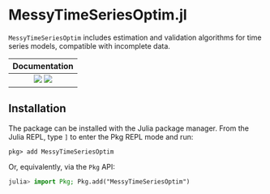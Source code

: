 # MessyTimeSeriesOptim.jl
```MessyTimeSeriesOptim``` includes estimation and validation algorithms for time series models, compatible with incomplete data.

| **Documentation**                                                              |
|:-------------------------------------------------------------------------------:
| [![][docs-stable-img]][docs-stable-url] [![][docs-dev-img]][docs-dev-url]      |

## Installation

The package can be installed with the Julia package manager.
From the Julia REPL, type `]` to enter the Pkg REPL mode and run:

```
pkg> add MessyTimeSeriesOptim
```

Or, equivalently, via the `Pkg` API:

```julia
julia> import Pkg; Pkg.add("MessyTimeSeriesOptim")
```


[docs-dev-img]: https://img.shields.io/badge/docs-dev-blue.svg
[docs-dev-url]: https://fipelle.github.io/MessyTimeSeriesOptim.jl/dev

[docs-stable-img]: https://img.shields.io/badge/docs-stable-blue.svg
[docs-stable-url]: https://fipelle.github.io/MessyTimeSeriesOptim.jl/stable